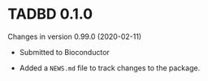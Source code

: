 # TADBD 0.1.0
Changes in version 0.99.0 (2020-02-11)
+ Submitted to Bioconductor

* Added a `NEWS.md` file to track changes to the package.
